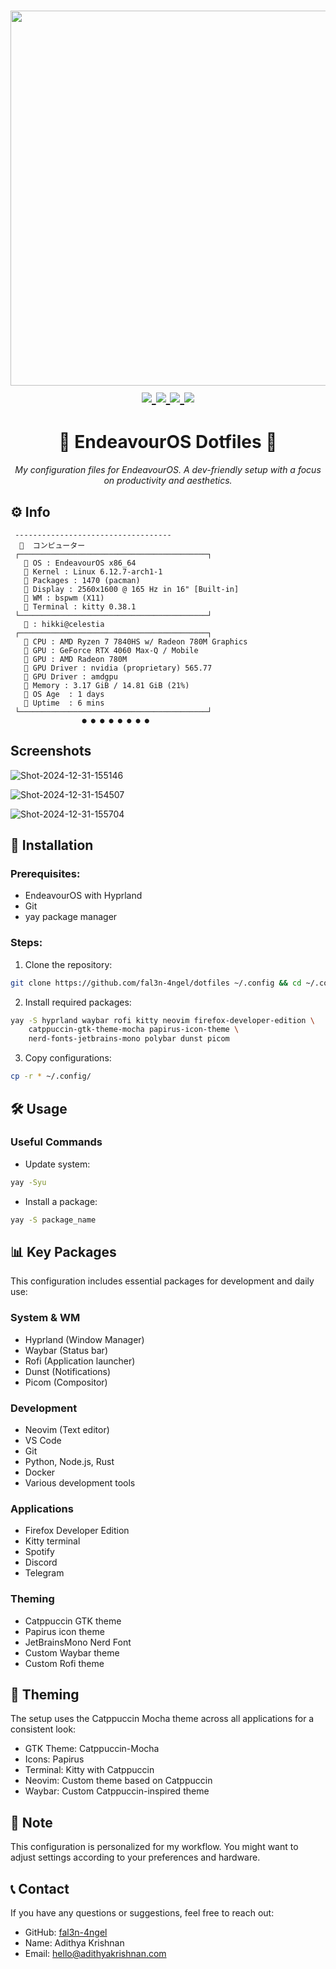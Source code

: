 <h1 align="center">
<a href='#'><img src="https://raw.githubusercontent.com/catppuccin/catppuccin/main/assets/palette/macchiato.png" width="600px"/></a>
  <br>
  <div>
    <a href="https://github.com/fal3n-4ngel/dotfiles/issues">
        <img src="https://img.shields.io/github/issues/fal3n-4ngel/dotfiles?color=fab387&labelColor=303446&style=for-the-badge">
    </a>
    <a href="https://github.com/fal3n-4ngel/dotfiles/stargazers">
        <img src="https://img.shields.io/github/stars/fal3n-4ngel/dotfiles?color=ca9ee6&labelColor=303446&style=for-the-badge">
    </a>
    <a href="https://github.com/fal3n-4ngel/dotfiles">
        <img src="https://img.shields.io/github/repo-size/fal3n-4ngel/dotfiles?color=ea999c&labelColor=303446&style=for-the-badge">
    </a>
    <a href="https://github.com/fal3n-4ngel/dotfiles/LICENSE">
        <img src="https://img.shields.io/static/v1.svg?style=for-the-badge&label=License&message=MIT&logoColor=ca9ee6&colorA=313244&colorB=cba6f7"/>
    </a>
    <br>
    </div>
</h1>

<h1 align="center">🐧 EndeavourOS Dotfiles 🐧</h1>

<div align="center">

*My configuration files for EndeavourOS. A dev-friendly setup with a focus on productivity and aesthetics.*

</div>

## ⚙️ Info
```mint
 -----------------------------------
    コンピューター
 ┌──────────────────────────────────────────┐
    OS : EndeavourOS x86_64
    Kernel : Linux 6.12.7-arch1-1
    Packages : 1470 (pacman)
    Display : 2560x1600 @ 165 Hz in 16" [Built-in]
    WM : bspwm (X11)
    Terminal : kitty 0.38.1
 └──────────────────────────────────────────┘
    : hikki@celestia
 ┌──────────────────────────────────────────┐
    CPU : AMD Ryzen 7 7840HS w/ Radeon 780M Graphics
    GPU : GeForce RTX 4060 Max-Q / Mobile
    GPU : AMD Radeon 780M
    GPU Driver : nvidia (proprietary) 565.77
    GPU Driver : amdgpu
   ﬙ Memory : 3.17 GiB / 14.81 GiB (21%)
   󱦟 OS Age  : 1 days
   󱫐 Uptime  : 6 mins
 └──────────────────────────────────────────┘
                ● ● ● ● ● ● ● ●
```

## Screenshots

![Shot-2024-12-31-155146](https://github.com/user-attachments/assets/294b2746-b716-44f7-9e30-b77c80765a13)

![Shot-2024-12-31-154507](https://github.com/user-attachments/assets/f835fa42-6e4d-49ad-9a6d-bf09fc4e96a8)

![Shot-2024-12-31-155704](https://github.com/user-attachments/assets/cb5c7a3d-6edc-410d-85b0-96f35c936c8a)

## 🚀 Installation

### Prerequisites:

- EndeavourOS with Hyprland
- Git
- yay package manager

### Steps:

1. Clone the repository:
```bash
git clone https://github.com/fal3n-4ngel/dotfiles ~/.config && cd ~/.config
```

2. Install required packages:
```bash
yay -S hyprland waybar rofi kitty neovim firefox-developer-edition \
    catppuccin-gtk-theme-mocha papirus-icon-theme \
    nerd-fonts-jetbrains-mono polybar dunst picom
```

3. Copy configurations:
```bash
cp -r * ~/.config/
```

## 🛠️ Usage

### Useful Commands

- Update system:
```bash
yay -Syu
```

- Install a package:
```bash
yay -S package_name
```

## 📊 Key Packages

This configuration includes essential packages for development and daily use:

### System & WM
- Hyprland (Window Manager)
- Waybar (Status bar)
- Rofi (Application launcher)
- Dunst (Notifications)
- Picom (Compositor)

### Development
- Neovim (Text editor)
- VS Code
- Git
- Python, Node.js, Rust
- Docker
- Various development tools

### Applications
- Firefox Developer Edition
- Kitty terminal
- Spotify
- Discord
- Telegram

### Theming
- Catppuccin GTK theme
- Papirus icon theme
- JetBrainsMono Nerd Font
- Custom Waybar theme
- Custom Rofi theme

## 🎨 Theming

The setup uses the Catppuccin Mocha theme across all applications for a consistent look:
- GTK Theme: Catppuccin-Mocha
- Icons: Papirus
- Terminal: Kitty with Catppuccin
- Neovim: Custom theme based on Catppuccin
- Waybar: Custom Catppuccin-inspired theme

## 📝 Note

This configuration is personalized for my workflow. You might want to adjust settings according to your preferences and hardware.

## 📞 Contact

If you have any questions or suggestions, feel free to reach out:

- GitHub: [fal3n-4ngel](https://github.com/fal3n-4ngel)
- Name: Adithya Krishnan
- Email: hello@adithyakrishnan.com
